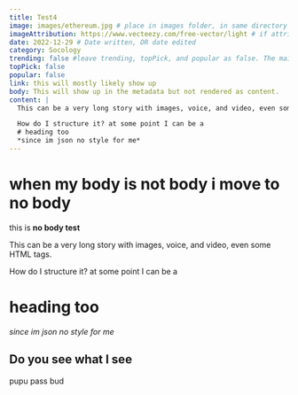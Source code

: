 ```yaml
---
title: Test4
image: images/ethereum.jpg # place in images folder, in same directory
imageAttribution: https://www.vecteezy.com/free-vector/light # if attribution needed, put link to source
date: 2022-12-29 # Date written, OR date edited
category: Socology
trending: false #leave trending, topPick, and popular as false. The maintainers typically decide this :)
topPick: false
popular: false
link: this will mostly likely show up
body: This will show up in the metadata but not rendered as content.
content: |
  This can be a very long story with images, voice, and video, even some HTML tags.

  How do I structure it? at some point I can be a 
  # heading too
  *since im json no style for me*
---
```


# when my body is not body i move to no body

this is **no body test**

  This can be a very long story with images, voice, and video, even some HTML tags.

  How do I structure it? at some point I can be a
  # heading too
  *since im json no style for me*
## Do you see what I see

pupu pass bud
